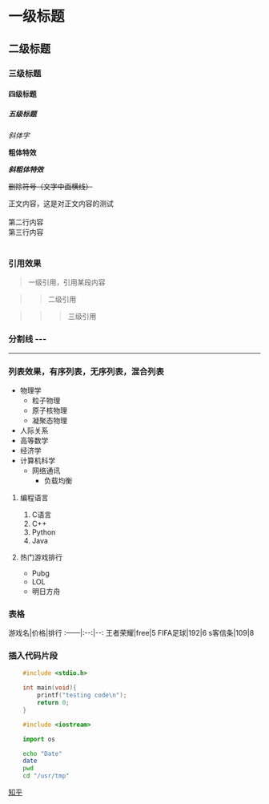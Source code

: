 # 一级标题

## 二级标题

### 三级标题

#### 四级标题

##### 五级标题

*斜体字*

**粗体特效**

***斜粗体特效***

~~删除符号（文字中画横线）~~

正文内容，这是对正文内容的测试<br><br>
第二行内容<br>
第三行内容<br><br>
### 引用效果

> 一级引用，引用某段内容

>> 二级引用

>>> 三级引用

### 分割线 \-\-\-

---

### 列表效果，有序列表，无序列表，混合列表

* 物理学
  * 粒子物理
  * 原子核物理
  * 凝聚态物理
* 人际关系
* 高等数学
* 经济学
* 计算机科学
  * 网络通讯
    * 负载均衡


1. 编程语言
   1. C语言
   2. C++
   3. Python
   4. Java


1. 热门游戏排行
   * Pubg
   * LOL
   * 明日方舟

### 表格

游戏名|价格|排行
:——|:--:|--:
王者荣耀|free|5
FIFA足球|192|6
s客信条|109|8

### 插入代码片段

```c
	#include <stdio.h>
	
	int main(void){
		printf("testing code\n");
		return 0;
	}
```

```cpp
	#include <iostream>
```

```python
	import os
```

```bash
	echo "Date"
	date
	pwd
	cd "/usr/tmp"
```

[知乎](https://www.zhihu.com "点击进入知乎")







